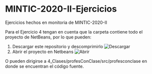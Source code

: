 # MINTIC-2020-II-Ejercicios
Ejercicios hechos en monitoria de MINTIC-2020-II

Para el Ejercicio 4 tengan en cuenta que la carpeta contiene todo el proyecto de NetBeans, por lo que pueden:
1. Descargar este repositorio y descomprimirlo
![Descargar](https://github.com/sechaparroc/MINTIC-2020-II-Ejercicios/blob/main/Descargar.png)
2. Abrir el proyecto en Netbeans
![Abrir](https://github.com/sechaparroc/MINTIC-2020-II-Ejercicios/blob/main/Abrir_proyecto.png)

O pueden dirigirse a 4_Clases/profesConClase/src/profesconclase en donde se encuentran el código fuente.
